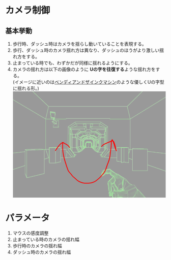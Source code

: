 # カメラ制御

## 基本挙動

1. 歩行時、ダッシュ時はカメラを揺らし動いていることを表現する。
2. 歩行、ダッシュ時のカメラ揺れ方は異なり、ダッシュのほうがより激しい揺れ方をする。
3. 止まっている時でも、わずかだが同様に揺れるようにする。
4. カメラの揺れ方は以下の画像のように **Uの字を往復する**ような揺れ方をする。  
(イメージに近いのは[ベンディアンドザインクマシン]()のような優しくUの字型に揺れる形。)
![カメラシェイク](/Specifications/images/Player/CameraShake.png)

# パラメータ

1. マウスの感度調整
2. 止まっている時のカメラの揺れ幅
3. 歩行時のカメラの揺れ幅
4. ダッシュ時のカメラの揺れ幅